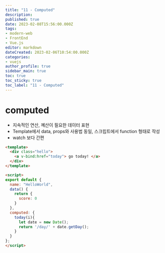 ```yaml
---
title: "11 - Computed"
description: 
published: true
date: 2023-02-08T15:56:00.000Z
tags: 
- modern-web
- FrontEnd
- Vue.js
editor: markdown
dateCreated: 2023-02-06T10:54:00.000Z
categories: 
- vuejs
author_profile: true
sidebar_main: true
toc: true
toc_sticky: true
toc_label: "11 - Computed"
---
```


# computed
- 지속적인 연산, 꼐산이 필요한 데이터 표현
- Template에서 data, props와 사용법 동일, 스크립트에서 function 형태로 작성
- watch 보다 간편

```html
<template>
  <div class="hello">
    <a v-bind:href="today"> go today! </a>
  </div>
</template>

<script>
export default {
  name: "HelloWorld",
  data() {
    return {
      score: 0
    }
  },
  computed: {
    today(i){
      let date = new Date();
      return '/day/' + date.getDay();
    }
  }
};
</script>
```